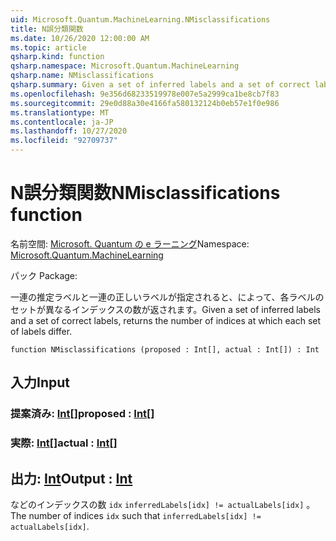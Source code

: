 ```yaml
---
uid: Microsoft.Quantum.MachineLearning.NMisclassifications
title: N誤分類関数
ms.date: 10/26/2020 12:00:00 AM
ms.topic: article
qsharp.kind: function
qsharp.namespace: Microsoft.Quantum.MachineLearning
qsharp.name: NMisclassifications
qsharp.summary: Given a set of inferred labels and a set of correct labels, returns the number of indices at which each set of labels differ.
ms.openlocfilehash: 9e356d68233519978e007e5a2999ca1be8cb7f83
ms.sourcegitcommit: 29e0d88a30e4166fa580132124b0eb57e1f0e986
ms.translationtype: MT
ms.contentlocale: ja-JP
ms.lasthandoff: 10/27/2020
ms.locfileid: "92709737"
---
```

# <a name="nmisclassifications-function"></a><span data-ttu-id="c201f-102">N誤分類関数</span><span class="sxs-lookup"><span data-stu-id="c201f-102">NMisclassifications function</span></span>

<span data-ttu-id="c201f-103">名前空間: [Microsoft. Quantum の e ラーニング](xref:Microsoft.Quantum.MachineLearning)</span><span class="sxs-lookup"><span data-stu-id="c201f-103">Namespace: [Microsoft.Quantum.MachineLearning](xref:Microsoft.Quantum.MachineLearning)</span></span>

<span data-ttu-id="c201f-104">パック [](https://nuget.org/packages/)</span><span class="sxs-lookup"><span data-stu-id="c201f-104">Package: [](https://nuget.org/packages/)</span></span>


<span data-ttu-id="c201f-105">一連の推定ラベルと一連の正しいラベルが指定されると、によって、各ラベルのセットが異なるインデックスの数が返されます。</span><span class="sxs-lookup"><span data-stu-id="c201f-105">Given a set of inferred labels and a set of correct labels, returns the number of indices at which each set of labels differ.</span></span>

```qsharp
function NMisclassifications (proposed : Int[], actual : Int[]) : Int
```


## <a name="input"></a><span data-ttu-id="c201f-106">入力</span><span class="sxs-lookup"><span data-stu-id="c201f-106">Input</span></span>

### <a name="proposed--int"></a><span data-ttu-id="c201f-107">提案済み: [Int](xref:microsoft.quantum.lang-ref.int)[]</span><span class="sxs-lookup"><span data-stu-id="c201f-107">proposed : [Int](xref:microsoft.quantum.lang-ref.int)[]</span></span>




### <a name="actual--int"></a><span data-ttu-id="c201f-108">実際: [Int](xref:microsoft.quantum.lang-ref.int)[]</span><span class="sxs-lookup"><span data-stu-id="c201f-108">actual : [Int](xref:microsoft.quantum.lang-ref.int)[]</span></span>





## <a name="output--int"></a><span data-ttu-id="c201f-109">出力: [Int](xref:microsoft.quantum.lang-ref.int)</span><span class="sxs-lookup"><span data-stu-id="c201f-109">Output : [Int](xref:microsoft.quantum.lang-ref.int)</span></span>

<span data-ttu-id="c201f-110">などのインデックスの数 `idx` `inferredLabels[idx] != actualLabels[idx]` 。</span><span class="sxs-lookup"><span data-stu-id="c201f-110">The number of indices `idx` such that `inferredLabels[idx] != actualLabels[idx]`.</span></span>